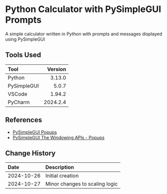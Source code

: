 # Python Calculator with PySimpleGUI Prompts
A simple calculator written in Python with prompts and messages displayed using PySimpleGUI

## Tools Used

| Tool        |  Version |
|:------------|---------:|
| Python      |   3.13.0 |
| PySimpleGUI |    5.0.7 |
| VSCode      |   1.94.2 |
| PyCharm     | 2024.2.4 |

## References
* [PySimpleGUI Popups](https://docs.pysimplegui.com/en/latest/documentation/module/popups/)
* [PySimpleGUI The Windowing APIs - Popups](https://docs.pysimplegui.com/en/latest/documentation/quick_start/windowing_apis_popup_windows/)

## Change History

| Date       | Description                    |
|:-----------|:-------------------------------|
| 2024-10-26 | Initial creation               |
| 2024-10-27 | Minor changes to scaling logic |

